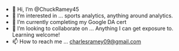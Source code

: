 - 👋 Hi, I’m @ChuckRamey45
- 👀 I’m interested in ... sports analytics, anything around analytics. 
- 🌱 I’m currently completing my Google DA cert
- 💞️ I’m looking to collaborate on ... Anything  I can get exposure to. Learning welcome! 
- 📫 How to reach me ... charlesramey09@gmail.com

<!---
ChuckRamey45/ChuckRamey45 is a ✨ special ✨ repository because its `README.md` (this file) appears on your GitHub profile.
You can click the Preview link to take a look at your changes.
--->
